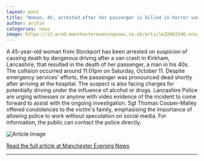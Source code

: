 ```yaml
---
layout: post
title: "Woman, 45, arrested after her passenger is killed in horror van crash"
author: archie
categories: news
image: https://i2-prod.manchestereveningnews.co.uk/article32663146.ece/ALTERNATES/s1200/1_JH_MEN_121025_KIRKHAMJPG.jpg
---
```

A 45-year-old woman from Stockport has been arrested on suspicion of causing death by dangerous driving after a van crash in Kirkham, Lancashire, that resulted in the death of her passenger, a man in his 40s. The collision occurred around 11:01pm on Saturday, October 11. Despite emergency services' efforts, the passenger was pronounced dead shortly after arriving at the hospital. The suspect is also facing charges for potentially driving under the influence of alcohol or drugs. Lancashire Police are urging witnesses or anyone with video evidence of the incident to come forward to assist with the ongoing investigation. Sgt Thomas Cooper-Malley offered condolences to the victim's family, emphasising the importance of allowing police to work without speculation on social media. For information, the public can contact the police directly.

![Article Image](https://i2-prod.manchestereveningnews.co.uk/article32663146.ece/ALTERNATES/s1200/1_JH_MEN_121025_KIRKHAMJPG.jpg)

[Read the full article at Manchester Evening News](https://www.manchestereveningnews.co.uk/news/greater-manchester-news/woman-45-arrested-after-passenger-32663149)

---
